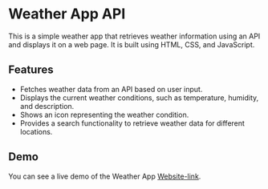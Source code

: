 # Weather App API

This is a simple weather app that retrieves weather information using an API and displays it on a web page. It is built using HTML, CSS, and JavaScript.

## Features

- Fetches weather data from an API based on user input.
- Displays the current weather conditions, such as temperature, humidity, and description.
- Shows an icon representing the weather condition.
- Provides a search functionality to retrieve weather data for different locations.

## Demo

You can see a live demo of the Weather App  [Website-link](https://ahmedabdelaziz77.github.io/Weather-API/).
